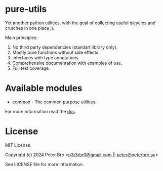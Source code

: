 # pure-utils

<!-- [![Build Status][https://github.com/p3t3rbr0/py3-more-utils/actions/workflows/build.yml/badge.svg]][https://github.com/p3t3rbr0/py3-more-utils/actions/workflows/build.yml] -->
<!-- [![PyPI Version][https://img.shields.io/pypi/v/more-utils]][https://pypi.org/project/more-utils/] -->
<!-- [![Code Coverage][https://codecov.io/gh/p3t3rbr0/py3-more-utils/branch/master/graph/badge.svg]][https://codecov.io/gh/p3t3rbr0/py3-more-utils] -->
<!-- [![Code Quality][https://api.codeclimate.com/v1/badges/3130fa0ba3b7993fbf0a/maintainability]][https://codeclimate.com/github/p3t3rbr0/py3-more-utils] -->

Yet another python utilities, with the goal of collecting useful bicycles and crutches in one place ;).

Main principles:

1. No third party dependencies (standart library only).
2. Mostly pure functions without side effects.
3. Interfaces with type annotations.
4. Comprehensive documentation with examples of use.
5. Full test coverage.

# Available modules

- [common](https://p3t3rbr0.github.io/py3-pure-utils/refs/common.html) - The common purpose utilities.

For more information read the [doc](https://p3t3rbr0.github.io/py3-pure-utils/).

# License

MIT License.

Copyright (c) 2024 Peter Bro <p3t3rbr0@gmail.com || peter@peterbro.su>

See LICENSE file for more information.
